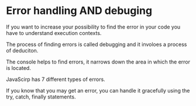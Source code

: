 # Error handling AND debuging
If you want to increase your possibility to find the error in your code you have to understand execution contexts.

The process of finding errors is called debugging and it involoes a process of deduciton.

The console helps to find errors, it narrows down the area in which the error is located.

JavaScirp has 7 different types  of errors.

If you know that you may get an error, you can handle it gracefully using the try, catch, finally statements.